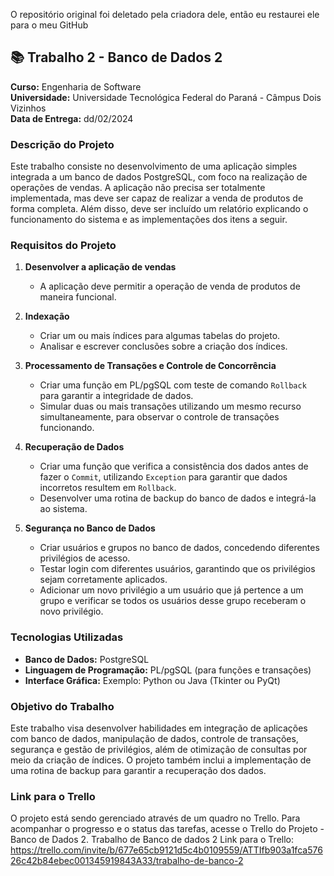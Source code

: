 O repositório original foi deletado pela criadora dele, então eu restaurei ele para o meu GitHub

## 📚 **Trabalho 2 - Banco de Dados 2**  
**Curso:** Engenharia de Software  
**Universidade:** Universidade Tecnológica Federal do Paraná - Câmpus Dois Vizinhos  
**Data de Entrega:** dd/02/2024  

### **Descrição do Projeto**  
Este trabalho consiste no desenvolvimento de uma aplicação simples integrada a um banco de dados PostgreSQL, com foco na realização de operações de vendas. A aplicação não precisa ser totalmente implementada, mas deve ser capaz de realizar a venda de produtos de forma completa. Além disso, deve ser incluído um relatório explicando o funcionamento do sistema e as implementações dos itens a seguir.

### **Requisitos do Projeto**

1. **Desenvolver a aplicação de vendas**  
   - A aplicação deve permitir a operação de venda de produtos de maneira funcional.

2. **Indexação**  
   - Criar um ou mais índices para algumas tabelas do projeto.
   - Analisar e escrever conclusões sobre a criação dos índices.

3. **Processamento de Transações e Controle de Concorrência**  
   - Criar uma função em PL/pgSQL com teste de comando `Rollback` para garantir a integridade de dados.
   - Simular duas ou mais transações utilizando um mesmo recurso simultaneamente, para observar o controle de transações funcionando.

4. **Recuperação de Dados**  
   - Criar uma função que verifica a consistência dos dados antes de fazer o `Commit`, utilizando `Exception` para garantir que dados incorretos resultem em `Rollback`.
   - Desenvolver uma rotina de backup do banco de dados e integrá-la ao sistema.

5. **Segurança no Banco de Dados** 
   - Criar usuários e grupos no banco de dados, concedendo diferentes privilégios de acesso.
   - Testar login com diferentes usuários, garantindo que os privilégios sejam corretamente aplicados.
   - Adicionar um novo privilégio a um usuário que já pertence a um grupo e verificar se todos os usuários desse grupo receberam o novo privilégio.

### **Tecnologias Utilizadas**  
- **Banco de Dados:** PostgreSQL
- **Linguagem de Programação:** PL/pgSQL (para funções e transações)
- **Interface Gráfica:** Exemplo: Python ou Java (Tkinter ou PyQt)

### **Objetivo do Trabalho**  
Este trabalho visa desenvolver habilidades em integração de aplicações com banco de dados, manipulação de dados, controle de transações, segurança e gestão de privilégios, além de otimização de consultas por meio da criação de índices. O projeto também inclui a implementação de uma rotina de backup para garantir a recuperação dos dados.

### **Link para o Trello**
O projeto está sendo gerenciado através de um quadro no Trello. Para acompanhar o progresso e o status das tarefas, acesse o Trello do Projeto - Banco de Dados 2. 
Trabalho de Banco de dados 2 
Link para o Trello: https://trello.com/invite/b/677e65cb9121d5c4b0109559/ATTIfb903a1fca57626c42b84ebec001345919843A33/trabalho-de-banco-2


